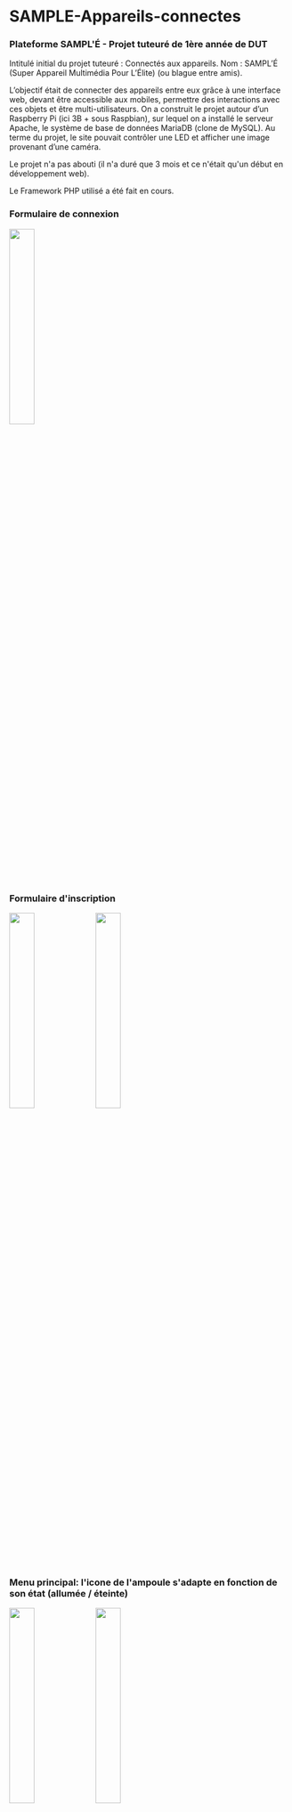 # SAMPLE-Appareils-connectes
### Plateforme SAMPL'É - Projet tuteuré de 1ère année de DUT

Intitulé initial du projet tuteuré : Connectés aux appareils.
Nom : SAMPL’É (Super Appareil Multimédia Pour L’Élite) (ou blague entre amis).

L’objectif était de connecter des appareils entre eux grâce à une interface web, devant être accessible aux mobiles, permettre des interactions avec ces objets et être multi-utilisateurs. 
On a construit le projet autour d’un Raspberry Pi (ici 3B + sous Raspbian), sur lequel on a installé le serveur Apache, le système de base de données MariaDB (clone de MySQL).
Au terme du projet, le site pouvait contrôler une LED et afficher une image provenant d’une caméra.

Le projet n'a pas abouti (il n'a duré que 3 mois et ce n'était qu'un début en développement web).

Le Framework PHP utilisé a été fait en cours.

### Formulaire de connexion
<div>
  <img src="https://raw.githubusercontent.com/corentin703/SAMPLE-Appareils-connectes/master/ReadMe/Login.jpg" width=30%"/>
</div>

### Formulaire d'inscription                                                                                                             
<div>                                                                                                                      
  <img src="https://raw.githubusercontent.com/corentin703/SAMPLE-Appareils-connectes/master/ReadMe/SignUp1.jpg" width=30%"/> 
  <img src="https://raw.githubusercontent.com/corentin703/SAMPLE-Appareils-connectes/master/ReadMe/SignUp2.jpg" width=30%"/>
</div>

### Menu principal: l'icone de l'ampoule s'adapte en fonction de son état (allumée / éteinte)
<div>
  <img src="https://raw.githubusercontent.com/corentin703/SAMPLE-Appareils-connectes/master/ReadMe/MainMenu-LightOn.jpg" width=30%"/>
  <img src="https://raw.githubusercontent.com/corentin703/SAMPLE-Appareils-connectes/master/ReadMe/MainMenu-LightOff.jpg" width=30%"/>
</div>

### Modèle relationel de la base de données
<br/>
<img src="https://raw.githubusercontent.com/corentin703/SAMPLE-Appareils-connectes/master/ReadMe/DB.jpg" width=100%"/>
<br/>

### Projet fait par : 
- [Rémy CRESPE](https://github.com/RemyCrespe)
- [Mickaël DAUPHIN](https://github.com/Mickaeldauphin)
- [Julie TROUCHKINE](https://github.com/Lyawii)
- [Corentin VÉROT](https://github.com/corentin703)

